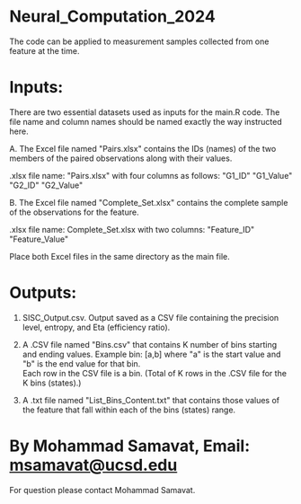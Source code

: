 # Neural_Computation_2024 

 The code can be applied to measurement samples collected from one feature at the time. 

# Inputs:

There are two essential datasets used as inputs for the main.R code. The file name and column names should be named exactly the way instructed here. 

A. The Excel file named "Pairs.xlsx" contains the IDs (names) of the two members of the paired observations along with their values.

.xlsx file name: "Pairs.xlsx" with four columns as follows: "G1_ID"    "G1_Value" "G2_ID"    "G2_Value"

B. The Excel file named "Complete_Set.xlsx" contains the complete sample of the observations for the feature.

.xlsx file name: Complete_Set.xlsx with two columns: "Feature_ID"    "Feature_Value"

Place both Excel files in the same directory as the main file.

# Outputs:

1. SISC_Output.csv. Output saved as a CSV file containing the precision level, entropy, and Eta (efficiency ratio).

2. A .CSV file named "Bins.csv" that contains K number of bins starting and ending values. Example bin: [a,b] where "a" is the start value and "b" is the end value for that bin.  
Each row in the CSV file is a bin. (Total of K rows in the .CSV file for the K bins (states).)

3. A .txt file named "List_Bins_Content.txt" that contains those values of the feature that fall within each of the bins (states) range. 




# By Mohammad Samavat, Email: msamavat@ucsd.edu
For question please contact Mohammad Samavat. 
